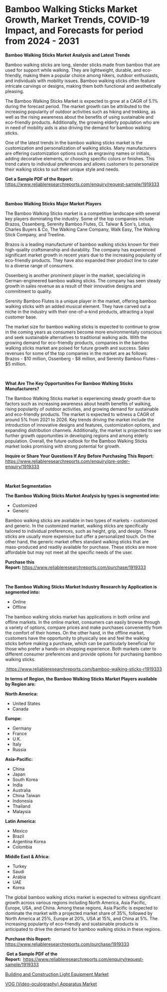 <p><h1>Bamboo Walking Sticks Market Growth, Market Trends, COVID-19 Impact, and Forecasts for period from 2024 - 2031</h1></p><p><strong>Bamboo Walking Sticks Market Analysis and Latest Trends</strong></p>
<p><p>Bamboo walking sticks are long, slender sticks made from bamboo that are used for support while walking. They are lightweight, durable, and eco-friendly, making them a popular choice among hikers, outdoor enthusiasts, and individuals with mobility issues. Bamboo walking sticks often feature intricate carvings or designs, making them both functional and aesthetically pleasing.</p><p>The Bamboo Walking Sticks Market is expected to grow at a CAGR of 5.1% during the forecast period. The market growth can be attributed to the increasing popularity of outdoor activities such as hiking and trekking, as well as the rising awareness about the benefits of using sustainable and eco-friendly products. Additionally, the growing elderly population who are in need of mobility aids is also driving the demand for bamboo walking sticks.</p><p>One of the latest trends in the bamboo walking sticks market is the customization and personalization of walking sticks. Many manufacturers are offering customization options such as engraving names or initials, adding decorative elements, or choosing specific colors or finishes. This trend caters to individual preferences and allows customers to personalize their walking sticks to suit their unique style and needs.</p></p>
<p><strong>Get a Sample PDF of the Report:&nbsp;</strong> <a href="https://www.reliableresearchreports.com/enquiry/request-sample/1919333">https://www.reliableresearchreports.com/enquiry/request-sample/1919333</a></p>
<p>&nbsp;</p>
<p><strong>Bamboo Walking Sticks Major Market Players</strong></p>
<p><p>The Bamboo Walking Sticks market is a competitive landscape with several key players dominating the industry. Some of the top companies include Brazos, Ossenberg, Serenity Bamboo Flutes, CL Talwar & Son's, Lotus, Charles Buyers & Co, The Walking Cane Company, Walk Easy, The Walking Stick Company, and Treeline.</p><p>Brazos is a leading manufacturer of bamboo walking sticks known for their high-quality craftsmanship and durability. The company has experienced significant market growth in recent years due to the increasing popularity of eco-friendly products. They have also expanded their product line to cater to a diverse range of consumers.</p><p>Ossenberg is another prominent player in the market, specializing in German-engineered bamboo walking sticks. The company has seen steady growth in sales revenue as a result of their innovative designs and commitment to quality.</p><p>Serenity Bamboo Flutes is a unique player in the market, offering bamboo walking sticks with an added musical element. They have carved out a niche in the industry with their one-of-a-kind products, attracting a loyal customer base.</p><p>The market size for bamboo walking sticks is expected to continue to grow in the coming years as consumers become more environmentally conscious and seek sustainable alternatives to traditional walking aids. With the growing demand for eco-friendly products, companies in the bamboo walking sticks market are poised for future growth and success. Sales revenues for some of the top companies in the market are as follows: Brazos - $10 million, Ossenberg - $8 million, and Serenity Bamboo Flutes - $5 million.</p></p>
<p>&nbsp;</p>
<p><strong>What Are The Key Opportunities For Bamboo Walking Sticks Manufacturers?</strong></p>
<p><p>The Bamboo Walking Sticks market is experiencing steady growth due to factors such as increasing awareness about health benefits of walking, rising popularity of outdoor activities, and growing demand for sustainable and eco-friendly products. The market is expected to witness a CAGR of around 5% from 2021 to 2026. Key trends driving the market include the introduction of innovative designs and features, customization options, and expanding distribution channels. Additionally, the market is projected to see further growth opportunities in developing regions and among elderly population. Overall, the future outlook for the Bamboo Walking Sticks market looks promising with strong potential for growth.</p></p>
<p><strong>Inquire or Share Your Questions If Any Before Purchasing This Report:</strong> <a href="https://www.reliableresearchreports.com/enquiry/pre-order-enquiry/1919333">https://www.reliableresearchreports.com/enquiry/pre-order-enquiry/1919333</a></p>
<p>&nbsp;</p>
<p><strong>Market Segmentation</strong></p>
<p><strong>The Bamboo Walking Sticks Market Analysis by types is segmented into:</strong></p>
<p><ul><li>Customized</li><li>Generic</li></ul></p>
<p><p>Bamboo walking sticks are available in two types of markets - customized and generic. In the customized market, walking sticks are specifically tailored to individual preferences, such as height, grip, and design. These sticks are usually more expensive but offer a personalized touch. On the other hand, the generic market offers standard walking sticks that are mass-produced and readily available for purchase. These sticks are more affordable but may not meet all the specific needs of the user.</p></p>
<p><strong>Purchase this Report:&nbsp;</strong><a href="https://www.reliableresearchreports.com/purchase/1919333">https://www.reliableresearchreports.com/purchase/1919333</a></p>
<p>&nbsp;</p>
<p><strong>The Bamboo Walking Sticks Market Industry Research by Application is segmented into:</strong></p>
<p><ul><li>Online</li><li>Offline</li></ul></p>
<p><p>The bamboo walking sticks market has applications in both online and offline markets. In the online market, consumers can easily browse through a variety of options, compare prices and make purchases conveniently from the comfort of their homes. On the other hand, in the offline market, customers have the opportunity to physically see and feel the walking sticks before making a purchase, which can be particularly beneficial for those who prefer a hands-on shopping experience. Both markets cater to different consumer preferences and provide options for purchasing bamboo walking sticks.</p></p>
<p><a href="https://www.reliableresearchreports.com/bamboo-walking-sticks-r1919333">&nbsp;https://www.reliableresearchreports.com/bamboo-walking-sticks-r1919333</a></p>
<p><strong>In terms of Region, the Bamboo Walking Sticks Market Players available by Region are:</strong></p>
<p>
    <p> <strong> North America: </strong>
        <ul>
            <li>United States</li>
            <li>Canada</li>
        </ul>
        </p> 
    <p> <strong> Europe: </strong>
        <ul>
            <li>Germany</li>
            <li>France</li>
            <li>U.K.</li>
            <li>Italy</li>
            <li>Russia</li>
        </ul>
        </p> 
    <p> <strong> Asia-Pacific: </strong>
        <ul>
            <li>China</li>
            <li>Japan</li>
            <li>South Korea</li>
            <li>India</li>
            <li>Australia</li>
            <li>China Taiwan</li>
            <li>Indonesia</li>
            <li>Thailand</li>
            <li>Malaysia</li>
        </ul>
        </p> 
    <p> <strong> Latin America: </strong>
        <ul>
            <li>Mexico</li>
            <li>Brazil</li>
            <li>Argentina Korea</li>
            <li>Colombia</li>
        </ul>
        </p> 
    <p> <strong> Middle East & Africa: </strong>
        <ul>
            <li>Turkey</li>
            <li>Saudi</li>
            <li>Arabia</li>
            <li>UAE</li>
            <li>Korea</li>
        </ul>
    </p>
    </p>
<p><p>The global bamboo walking sticks market is expected to witness significant growth across various regions including North America, Asia Pacific, Europe, USA, and China. Among these regions, Asia Pacific is expected to dominate the market with a projected market share of 35%, followed by North America at 25%, Europe at 20%, USA at 15%, and China at 5%. The increasing popularity of eco-friendly and sustainable products is anticipated to drive the demand for bamboo walking sticks in these regions.</p></p>
<p><strong>Purchase this Report: </strong><a href="https://www.reliableresearchreports.com/purchase/1919333">https://www.reliableresearchreports.com/purchase/1919333</a></p>
<p>&nbsp;<strong>Get a Sample PDF of the Report:&nbsp;&nbsp;</strong><a href="https://www.reliableresearchreports.com/enquiry/request-sample/1919333">https://www.reliableresearchreports.com/enquiry/request-sample/1919333</a></p>
<p><strong></strong></p>
<p><p><a href="https://www.linkedin.com/pulse/building-construction-light-equipment-market-share-evolution-drxvc">Building and Construction Light Equipment Market</a></p><p><a href="https://www.linkedin.com/pulse/vog-video-oculography-apparatus-market-exploring-share-trends-fufrc">VOG (Video-oculography) Apparatus Market</a></p></p>